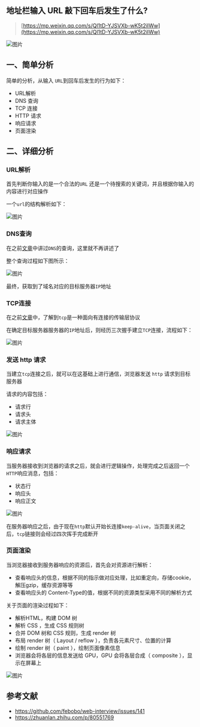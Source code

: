 ## 地址栏输入 URL 敲下回车后发生了什么?

> [https://mp.weixin.qq.com/s/Ql1tD-YJSVXb-wK5t2iIWw](https://mp.weixin.qq.com/s/Ql1tD-YJSVXb-wK5t2iIWw)



![图片](https://mmbiz.qpic.cn/mmbiz_png/gH31uF9VIibSTR1KCaM1nUSzrQoUicIrAjsOdwicw15gcp1gFz9bYEweYnz7PTK1xLbLBwktx8YZKDwkogpJxN4og/640?wx_fmt=png&tp=webp&wxfrom=5&wx_lazy=1&wx_co=1)

## 一、简单分析

简单的分析，从输入 `URL`到回车后发生的行为如下：

- URL解析
- DNS 查询
- TCP 连接
- HTTP 请求
- 响应请求
- 页面渲染

## 二、详细分析

### URL解析

首先判断你输入的是一个合法的`URL` 还是一个待搜索的关键词，并且根据你输入的内容进行对应操作

一个`url`的结构解析如下：

![图片](https://mmbiz.qpic.cn/mmbiz_png/gH31uF9VIibSTR1KCaM1nUSzrQoUicIrAjrSWeIvqlBob4lo58oNAAUjJ2PR8E50jHLHcV3a7GknibcDTsLrsSicQQ/640?wx_fmt=png&tp=webp&wxfrom=5&wx_lazy=1&wx_co=1)

### DNS查询

在之前[文章](http://mp.weixin.qq.com/s?__biz=MzU1OTgxNDQ1Nw==&mid=2247487550&idx=2&sn=97dc4d681907edae054b0842c07aaf6e&chksm=fc10d268cb675b7e2d269b684cb3395b61d8bc2bac377734e50b43d55e7323a57fbfd889bbf3&scene=21#wechat_redirect)中讲过`DNS`的查询，这里就不再讲述了

整个查询过程如下图所示：

![图片](https://mmbiz.qpic.cn/mmbiz_png/gH31uF9VIibSTR1KCaM1nUSzrQoUicIrAjHnGoiavvm9RkUnMvn3vz2byeB4Mcfu5mC6buNicyXL9gSZMQRjBH6AUg/640?wx_fmt=png&tp=webp&wxfrom=5&wx_lazy=1&wx_co=1)

最终，获取到了域名对应的目标服务器`IP`地址

### TCP连接

在之前[文章](http://mp.weixin.qq.com/s?__biz=MzU1OTgxNDQ1Nw==&mid=2247487527&idx=2&sn=3be899f39102e058cdf2cde028bf6c0c&chksm=fc10d271cb675b678d5fc4b8b8267352b6c3ddbb2130d26527a61374bf72277d7f046ea9597d&scene=21#wechat_redirect)中，了解到`tcp`是一种面向有连接的传输层协议

在确定目标服务器服务器的`IP`地址后，则经历三次握手建立`TCP`连接，流程如下：

![图片](https://mmbiz.qpic.cn/mmbiz_png/gH31uF9VIibSTR1KCaM1nUSzrQoUicIrAjGlGlHqcMp4juMQc8c8MoZ5tLgljaSe0Bd4mjMkHTxN9ibFAOw806yVQ/640?wx_fmt=png&tp=webp&wxfrom=5&wx_lazy=1&wx_co=1)

### 发送 http 请求

当建立`tcp`连接之后，就可以在这基础上进行通信，浏览器发送 `http` 请求到目标服务器

请求的内容包括：

- 请求行
- 请求头
- 请求主体

![图片](https://mmbiz.qpic.cn/mmbiz_png/gH31uF9VIibSTR1KCaM1nUSzrQoUicIrAjkPb9aRmAepzo58S35eGgicygI6tUuPprnPHicbQeicEvSvG6ystCTgKTw/640?wx_fmt=png&tp=webp&wxfrom=5&wx_lazy=1&wx_co=1)

### 响应请求

当服务器接收到浏览器的请求之后，就会进行逻辑操作，处理完成之后返回一个`HTTP`响应消息，包括：

- 状态行
- 响应头
- 响应正文

![图片](https://mmbiz.qpic.cn/mmbiz_png/gH31uF9VIibSTR1KCaM1nUSzrQoUicIrAjtMMht7CxGUQFnw3glRdFicEaDargeFwo0iaWqdoIauNpylhWLb4NBHiaQ/640?wx_fmt=png&tp=webp&wxfrom=5&wx_lazy=1&wx_co=1)

在服务器响应之后，由于现在`http`默认开始长连接`keep-alive`，当页面关闭之后，`tcp`链接则会经过四次挥手完成断开

### 页面渲染

当浏览器接收到服务器响应的资源后，首先会对资源进行解析：

- 查看响应头的信息，根据不同的指示做对应处理，比如重定向，存储cookie，解压gzip，缓存资源等等
- 查看响应头的 Content-Type的值，根据不同的资源类型采用不同的解析方式

关于页面的渲染过程如下：

- 解析HTML，构建 DOM 树
- 解析 CSS ，生成 CSS 规则树
- 合并 DOM 树和 CSS 规则，生成 render 树
- 布局 render 树（ Layout / reflow ），负责各元素尺寸、位置的计算
- 绘制 render 树（ paint ），绘制页面像素信息
- 浏览器会将各层的信息发送给 GPU，GPU 会将各层合成（ composite ），显示在屏幕上

![图片](https://mmbiz.qpic.cn/mmbiz_png/gH31uF9VIibSTR1KCaM1nUSzrQoUicIrAjccXNpFMPG2eFLNwgxZ5d5OdZ6LExktwAB8R6azTSicbq9V3I7HQ1QSQ/640?wx_fmt=png&tp=webp&wxfrom=5&wx_lazy=1&wx_co=1)

## 参考文献

- https://github.com/febobo/web-interview/issues/141
- https://zhuanlan.zhihu.com/p/80551769